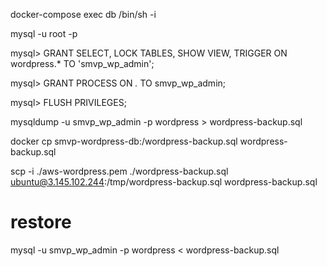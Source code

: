 docker-compose exec db  /bin/sh -i

mysql -u root -p

mysql> GRANT SELECT, LOCK TABLES, SHOW VIEW, TRIGGER ON wordpress.* TO 'smvp_wp_admin';

mysql> GRANT PROCESS ON *.* TO smvp_wp_admin;

mysql> FLUSH PRIVILEGES;

mysqldump -u smvp_wp_admin -p wordpress > wordpress-backup.sql

docker cp smvp-wordpress-db:/wordpress-backup.sql wordpress-backup.sql

scp -i ./aws-wordpress.pem ./wordpress-backup.sql ubuntu@3.145.102.244:/tmp/wordpress-backup.sql
wordpress-backup.sql


# restore
mysql -u smvp_wp_admin -p wordpress < wordpress-backup.sql
